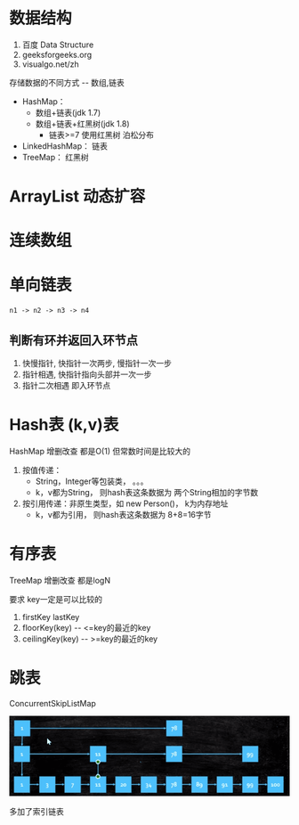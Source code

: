 # 数据结构

1. 百度 Data Structure
2. geeksforgeeks.org
3. visualgo.net/zh

存储数据的不同方式 -- 数组,链表

- HashMap： 
  - 数组+链表(jdk 1.7) 
  - 数组+链表+红黑树(jdk 1.8)
    - 链表>=7 使用红黑树 泊松分布
- LinkedHashMap： 链表
- TreeMap： 红黑树

# ArrayList 动态扩容

# 连续数组

# 单向链表

` n1 -> n2 -> n3 -> n4 `

## 判断有环并返回入环节点

1. 快慢指针, 快指针一次两步, 慢指针一次一步
2. 指针相遇, 快指针指向头部并一次一步
3. 指针二次相遇 即入环节点

# Hash表   (k,v)表

HashMap  增删改查 都是O(1) 但常数时间是比较大的

1. 按值传递：
   - String，Integer等包装类， 。。。
   - k，v都为String， 则hash表这条数据为 两个String相加的字节数
2. 按引用传递：非原生类型，如 new Person()， k为内存地址
   - k，v都为引用， 则hash表这条数据为 8+8=16字节

# 有序表

TreeMap  增删改查 都是logN

要求 key一定是可以比较的

1. firstKey   lastKey
2. floorKey(key)    -- <=key的最近的key
3. ceilingKey(key)    -- >=key的最近的key

# 跳表

ConcurrentSkipListMap

![](img/algorithm_skip-table.png)

多加了索引链表
